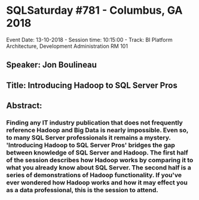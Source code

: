 # SQLSaturday #781 - Columbus, GA 2018
Event Date: 13-10-2018 - Session time: 10:15:00 - Track: BI Platform Architecture, Development  Administration     RM 101
## Speaker: Jon Boulineau
## Title: Introducing Hadoop to SQL Server Pros
## Abstract:
### Finding any IT industry publication that does not frequently reference Hadoop and Big Data is nearly impossible. Even so, to many SQL Server professionals it remains a mystery. 'Introducing Hadoop to SQL Server Pros' bridges the gap between knowledge of SQL Server and Hadoop. The first half of the session describes how Hadoop works by comparing it to what you already know about SQL Server. The second half is a series of demonstrations of Hadoop functionality. If you've ever wondered how Hadoop works and how it may effect you as a data professional, this is the session to attend.
